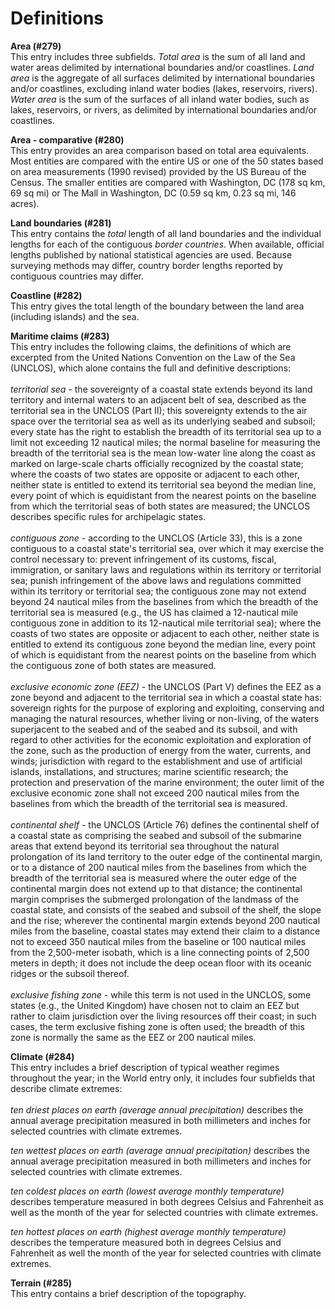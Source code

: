 # Definitions

**Area (#279)**
<br>This entry includes three subfields. <em>Total area</em> is the sum of all land and water areas delimited by international boundaries and/or coastlines. <em>Land area</em> is the aggregate of all surfaces delimited by international boundaries and/or coastlines, excluding inland water bodies (lakes, reservoirs, rivers). <em>Water area</em> is the sum of the surfaces of all inland water bodies, such as lakes, reservoirs, or rivers, as delimited by international boundaries and/or coastlines.

**Area - comparative (#280)**
<br>This entry provides an area comparison based on total area equivalents. Most entities are compared with the entire US or one of the 50 states based on area measurements (1990 revised) provided by the US Bureau of the Census. The smaller entities are compared with Washington, DC (178 sq km, 69 sq mi) or The Mall in Washington, DC (0.59 sq km, 0.23 sq mi, 146 acres).

**Land boundaries (#281)**
<br>This entry contains the <em>total</em> length of all land boundaries and the individual lengths for each of the contiguous <em>border countries</em>. When available, official lengths published by national statistical agencies are used. Because surveying methods may differ, country border lengths reported by contiguous countries may differ.

**Coastline (#282)**
<br>This entry gives the total length of the boundary between the land area (including islands) and the sea.

**Maritime claims (#283)**
<br>This entry includes the following claims, the definitions of which are excerpted from the United Nations Convention on the Law of the Sea (UNCLOS), which alone contains the full and definitive descriptions:<br /> <br /><em>territorial sea</em> - the sovereignty of a coastal state extends beyond its land territory and internal waters to an adjacent belt of sea, described as the territorial sea in the UNCLOS (Part II); this sovereignty extends to the air space over the territorial sea as well as its underlying seabed and subsoil; every state has the right to establish the breadth of its territorial sea up to a limit not exceeding 12 nautical miles; the normal baseline for measuring the breadth of the territorial sea is the mean low-water line along the coast as marked on large-scale charts officially recognized by the coastal state; where the coasts of two states are opposite or adjacent to each other, neither state is entitled to extend its territorial sea beyond the median line, every point of which is equidistant from the nearest points on the baseline from which the territorial seas of both states are measured; the UNCLOS describes specific rules for archipelagic states.<br /> <br /><em>contiguous zone</em> - according to the UNCLOS (Article 33), this is a zone contiguous to a coastal state's territorial sea, over which it may exercise the control necessary to: prevent infringement of its customs, fiscal, immigration, or sanitary laws and regulations within its territory or territorial sea; punish infringement of the above laws and regulations committed within its territory or territorial sea; the contiguous zone may not extend beyond 24 nautical miles from the baselines from which the breadth of the territorial sea is measured (e.g., the US has claimed a 12-nautical mile contiguous zone in addition to its 12-nautical mile territorial sea); where the coasts of two states are opposite or adjacent to each other, neither state is entitled to extend its contiguous zone beyond the median line, every point of which is equidistant from the nearest points on the baseline from which the contiguous zone of both states are measured.<br /> <br /><em>exclusive economic zone (EEZ)</em> - the UNCLOS (Part V) defines the EEZ as a zone beyond and adjacent to the territorial sea in which a coastal state has: sovereign rights for the purpose of exploring and exploiting, conserving and managing the natural resources, whether living or non-living, of the waters superjacent to the seabed and of the seabed and its subsoil, and with regard to other activities for the economic exploitation and exploration of the zone, such as the production of energy from the water, currents, and winds; jurisdiction with regard to the establishment and use of artificial islands, installations, and structures; marine scientific research; the protection and preservation of the marine environment; the outer limit of the exclusive economic zone shall not exceed 200 nautical miles from the baselines from which the breadth of the territorial sea is measured.<br /> <br /><em>continental shelf</em> - the UNCLOS (Article 76) defines the continental shelf of a coastal state as comprising the seabed and subsoil of the submarine areas that extend beyond its territorial sea throughout the natural prolongation of its land territory to the outer edge of the continental margin, or to a distance of 200 nautical miles from the baselines from which the breadth of the territorial sea is measured where the outer edge of the continental margin does not extend up to that distance; the continental margin comprises the submerged prolongation of the landmass of the coastal state, and consists of the seabed and subsoil of the shelf, the slope and the rise; wherever the continental margin extends beyond 200 nautical miles from the baseline, coastal states may extend their claim to a distance not to exceed 350 nautical miles from the baseline or 100 nautical miles from the 2,500-meter isobath, which is a line connecting points of 2,500 meters in depth; it does not include the deep ocean floor with its oceanic ridges or the subsoil thereof.<br /> <br /><em>exclusive fishing zone</em> - while this term is not used in the UNCLOS, some states (e.g., the United Kingdom) have chosen not to claim an EEZ but rather to claim jurisdiction over the living resources off their coast; in such cases, the term exclusive fishing zone is often used; the breadth of this zone is normally the same as the EEZ or 200 nautical miles.

**Climate (#284)**
<br>This entry includes a brief description of typical weather regimes throughout the year; in the World entry only, it includes four subfields that describe climate extremes:<br /><br /><em>ten driest places on earth (average annual precipitation)</em> describes the annual average precipitation measured in both millimeters and inches for selected countries with climate extremes.
<p><em>ten wettest places on earth (average annual precipitation)</em> describes the annual average precipitation measured in both millimeters and inches for selected countries with climate extremes.</p>
<p><em>ten coldest places on earth (lowest average monthly temperature)</em> describes temperature measured in both degrees Celsius and Fahrenheit as well as the month of the year for selected countries with climate extremes.</p>
<p><em>ten hottest places on earth (highest average monthly temperature)</em> describes the temperature measured both in degrees Celsius and Fahrenheit as well the month of the year for selected countries with climate extremes.</p>

**Terrain (#285)**
<br>This entry contains a brief description of the topography.


